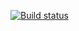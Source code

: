 [![Build status](https://ci.appveyor.com/api/projects/status/qbidh7mlvrpy76ik?svg=true)](ci.appveyor.com/project/anna270892/taskjava22-task1/builds)
